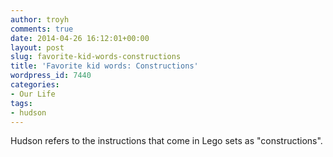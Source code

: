 ```yaml
---
author: troyh
comments: true
date: 2014-04-26 16:12:01+00:00
layout: post
slug: favorite-kid-words-constructions
title: 'Favorite kid words: Constructions'
wordpress_id: 7440
categories:
- Our Life
tags:
- hudson
---
```


Hudson refers to the instructions that come in Lego sets as "constructions".
